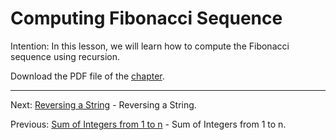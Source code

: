 # Computing Fibonacci Sequence

Intention: In this lesson, we will learn how to compute the Fibonacci sequence using recursion.

Download the PDF file of the [chapter](chapter_12.pdf).

<hr>

Next: [Reversing a String](chapter_13.md "Reversing a String") - Reversing a String.

Previous: [Sum of Integers from 1 to n](chapter_11.md "Sum of Integers from 1 to n") - Sum of Integers from 1 to n.